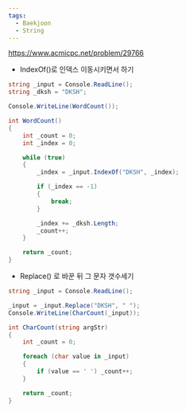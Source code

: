 ```yaml
---
tags:
  - Baekjoon
  - String
---
```

https://www.acmicpc.net/problem/29766
- IndexOf()로 인덱스 이동시키면서 하기
```C#
string _input = Console.ReadLine();
string _dksh = "DKSH";

Console.WriteLine(WordCount());

int WordCount()
{
    int _count = 0;
    int _index = 0;

    while (true)
    {
        _index = _input.IndexOf("DKSH", _index);

        if (_index == -1)
        {
            break;
        }

        _index += _dksh.Length;
        _count++;
    }

    return _count;
}
```
- Replace() 로 바꾼 뒤 그 문자 갯수세기
```C#
string _input = Console.ReadLine();

_input = _input.Replace("DKSH", " ");
Console.WriteLine(CharCount(_input));

int CharCount(string argStr)
{
    int _count = 0;

    foreach (char value in _input)
    {
        if (value == ' ') _count++;
    }

    return _count;
}
```